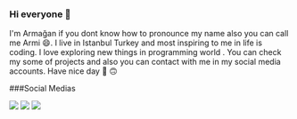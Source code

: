 ### Hi everyone 👋

I'm Armağan if you dont know how to pronounce my name also you can call me Armi 😄. I live in Istanbul Turkey and most inspiring  to me in life is coding. I love exploring new things in programming world . You can check my some of projects and also you can contact with me in my social media accounts. Have nice day  🙂 🙃    

###Social Medias

<a href="https://www.linkedin.com/in/arma%C4%9Fan-%C5%9Fahin/"><img src="https://i.hizliresim.com/l0v7Kd.png"></a>
<a href="mailto:armagan.sahin95@gmail.com"><img src="https://i.hizliresim.com/rjXS83.png"></a>
<img src="https://i.hizliresim.com/PaMHtQ.png">

<!--
**armagansahin1/armagansahin1** is a ✨ _special_ ✨ repository because its `README.md` (this file) appears on your GitHub profile.

Here are some ideas to get you started:

- 🔭 I’m currently working on ...
- 🌱 I’m currently learning ...
- 👯 I’m looking to collaborate on ...
- 🤔 I’m looking for help with ...
- 💬 Ask me about ...
- 📫 How to reach me: ...
- 😄 Pronouns: ...
- ⚡ Fun fact: ...
-->
